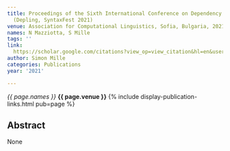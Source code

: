 ```yaml
---
title: Proceedings of the Sixth International Conference on Dependency Linguistics
  (Depling, SyntaxFest 2021)
venue: Association for Computational Linguistics, Sofia, Bulgaria, 2021
names: N Mazziotta, S Mille
tags: ''
link: 
  https://scholar.google.com/citations?view_op=view_citation&hl=en&user=hg8-G68AAAAJ&pagesize=100&sortby=pubdate&citation_for_view=hg8-G68AAAAJ:bEWYMUwI8FkC
author: Simon Mille
categories: Publications
year: '2021'

---
```


*{{ page.names }}*
**{{ page.venue }}**
{% include display-publication-links.html pub=page %}
## Abstract

None